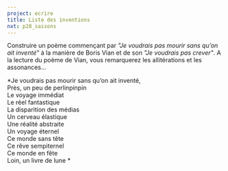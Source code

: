 ```yaml
---
project: ecrire
title: Liste des inventions
nxt: p28_saisons
---
```

Construire un poème commençant par *"Je voudrais pas mourir sans qu’on ait inventé"* à la manière de Boris Vian et de son *"Je voudrais pas crever"*. A la lecture du poème de Vian, vous remarquerez les allitérations et les assonances...

*Je voudrais pas mourir sans qu’on ait inventé,  
Près, un peu de perlinpinpin  
Le voyage immédiat  
Le réel fantastique  
La disparition des médias  
Un cerveau élastique  
Une réalité abstraite  
Un voyage éternel  
Ce monde sans tête  
Ce rêve sempiternel  
Ce monde en fête  
Loin, un livre de lune  *